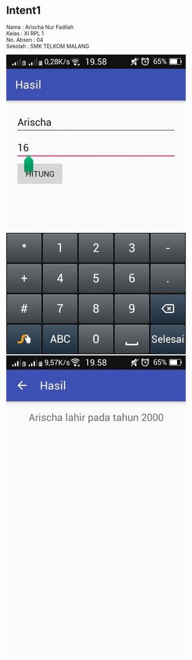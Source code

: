 # Intent1

Nama      : Arischa Nur Fadilah <br>
Kelas     : XI RPL 1 <br>
No. Absen : 04 <br>
Sekolah   : SMK TELKOM MALANG <br>

![Screenshoot](https://github.com/arischanurfadilah/Intent1/blob/master/IMG-20161011-WA0019.jpg)<br>
![Screenshoot](https://github.com/arischanurfadilah/Intent1/blob/master/IMG-20161011-WA0018.jpg)
